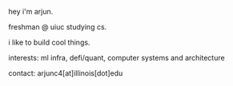 hey i'm arjun.

freshman @ uiuc studying cs.

i like to build cool things.

interests: ml infra, defi/quant, computer systems and architecture

contact: arjunc4[at]illinois[dot]edu 

<!---
lehendo/lehendo is a ✨ special ✨ repository because its `README.md` (this file) appears on your GitHub profile.
You can click the Preview link to take a look at your changes.
--->
